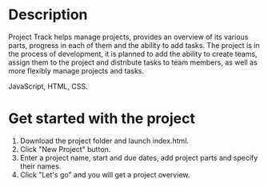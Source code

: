 # Description
Project Track helps manage projects, provides an overview of its various parts, progress in each of them and the ability to add tasks. The project is in the process of development, it is planned to add the ability to create teams, assign them to the project and distribute tasks to team members, as well as more flexibly manage projects and tasks.

JavaScript, HTML, CSS.

#  Get started with the project
1. Download the project folder and launch index.html.
2. Click "New Project" button.
3. Enter a project name, start and due dates, add project parts and specify their names.
4. Click "Let's go" and you will get a project overview.
